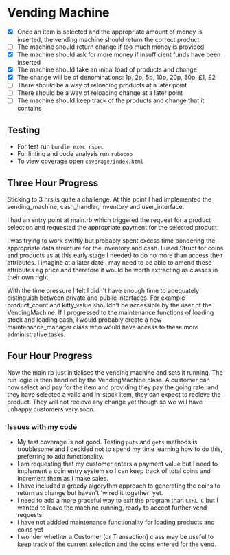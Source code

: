 # Vending Machine

- [x] Once an item is selected and the appropriate amount of money is inserted, the vending machine should return the correct product
- [ ] The machine should return change if too much money is provided
- [x] The machine should ask for more money if insufficient funds have been inserted
- [x] The machine should take an initial load of products and change
- [x] The change will be of denominations: 1p, 2p, 5p, 10p, 20p, 50p, £1, £2
- [ ] There should be a way of reloading products at a later point
- [ ] There should be a way of reloading change at a later point
- [ ] The machine should keep track of the products and change that it contains

## Testing

- For test run `bundle exec rspec`
- For linting and code analysis run `rubocop`
- To view coverage open `coverage/index.html`

## Three Hour Progress

Sticking to 3 hrs is quite a challenge. At this point I had implemented the vending_machine, cash_handler, inventory and user_interface.

I had an entry point at main.rb which triggered the request for a product selection and requested the appropriate payment for the selected product.

I was trying to work swiftly but probably spent excess time pondering the appropriate data structure for the inventory and cash. I used Struct for coins and products as at this early stage I needed to do no more than access their attributes. I imagine at a later date I may need to be able to amend these attributes eg price and therefore it would be worth extracting as classes in their own right.

With the time pressure I felt I didn't have enough time to adequately distinguish between private and public interfaces. For example product_count and kitty_value shouldn't be accessible by the user of the VendingMachine. If I progressed to the maintenance functions of loading stock and loading cash, I would probably create a new maintenance_manager class who would have access to these more administrative tasks.

## Four Hour Progress

Now the main.rb just initialises the vending machine and sets it running. The run logic is then handled by the VendingMachine class.
A customer can now select and pay for the item and providing they pay the going rate, and they have selected a valid and in-stock item, they can expect to recieve the product. They will not recieve any change yet though so we will have unhappy customers very soon.

### Issues with my code

- My test coverage is not good. Testing `puts` and `gets` methods is troublesome and I decided not to spend my time learning how to do this, preferring to add functionality.
- I am requesting that my customer enters a payment value but I need to implement a coin entry system so I can keep track of total coins and increment them as I make sales.
- I have included a greedy algorythm approach to generating the coins to return as change but haven't 'wired it together' yet.
- I need to add a more graceful way to exit the program than `CTRL C` but I wanted to leave the machine running, ready to accept further vend requests.
- I have not addded maintenance functionality for loading products and coins yet
- I wonder whether a Customer (or Transaction) class may be useful to keep track of the current selection and the coins entered for the vend.
